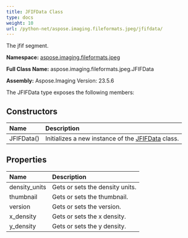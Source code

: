 ```yaml
---
title: JFIFData Class
type: docs
weight: 10
url: /python-net/aspose.imaging.fileformats.jpeg/jfifdata/
---
```


The jfif segment.

**Namespace:** [aspose.imaging.fileformats.jpeg](/imaging/python-net/aspose.imaging.fileformats.jpeg/)

**Full Class Name:** aspose.imaging.fileformats.jpeg.JFIFData

**Assembly:**  Aspose.Imaging Version: 23.5.6

The JFIFData type exposes the following members:
## **Constructors**
|**Name**|**Description**|
| :- | :- |
|JFIFData()|Initializes a new instance of the [JFIFData](/imaging/python-net/aspose.imaging.fileformats.jpeg/jfifdata/) class.|
## **Properties**
|**Name**|**Description**|
| :- | :- |
|density_units|Gets or sets the density units.|
|thumbnail|Gets or sets the thumbnail.|
|version|Gets or sets the version.|
|x_density|Gets or sets the x density.|
|y_density|Gets or sets the y density.|
